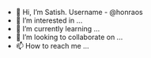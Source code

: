 - 👋 Hi, I’m Satish. Username - @honraos
- 👀 I’m interested in ...
- 🌱 I’m currently learning ...
- 💞️ I’m looking to collaborate on ...
- 📫 How to reach me ...

<!---
honraos/honraos is a ✨ special ✨ repository because its `README.md` (this file) appears on your GitHub profile.
You can click the Preview link to take a look at your changes.
--->
